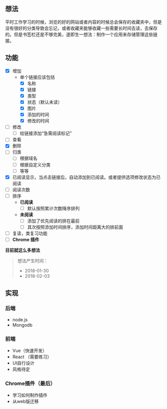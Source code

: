 ## 想法

​	平时工作学习的时候，浏览的好的网站或者内容的时候总会保存的收藏夹中，但是没有很好的分类导致会忘记，或者收藏夹能够收藏一些需要长时间去读，去保存的。但是书签栏还是不够完美，遂即生一想法：制作一个应用来存储管理这些链接。

## 功能

- [x] 增加
  - 单个链接应该包括
    - [x] 名称
    - [x] 链接
    - [x] 类型
    - [x] 状态（默认未读）
    - [x] 图片
    - [x] 添加的时间
    - [x] 修改的时间
- [ ] 修改
  - [ ] 给链接添加“急需阅读标记”
- [ ] 查看
- [x] 删除
- [ ] 归类
  - [ ] 根据域名
  - [ ] 根据自定义分类
  - [ ] 等等
- [x] 已阅读显示，当点击链接后，自动添加到已阅读。或者提供选项修改状态为已阅读
- [ ] 阅读次数
- [ ] 排序
  - **已阅读**
    - [ ] 默认按照累计次数降序排列
  - **未阅读**
    - [ ] 添加了优先阅读的排在最前
    - [ ] 其次按照添加时间排序，添加时间距离大的排前面
- [ ] 复读，类复习功能
- [ ] **Chrome 插件**

**目前就这么多想法**

> 想法产生时间：
>
> - 2018-01-30
> - 2018-02-03

## 实现

### 后端

- node.js
- Mongodb 

### 前端

- Vue（快速开发）
- React （需要练习）
- UI自行设计
- 风格待定

### Chrome插件（最后）

- 学习如何制作插件
- 从web版迁移